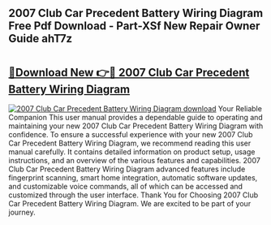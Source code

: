 ## 2007 Club Car Precedent Battery Wiring Diagram Free Pdf Download - Part-XSf New Repair Owner Guide ahT7z

# <h2><a href="http://dfjknyr.blite.top/?on=2007+Club+Car+Precedent+Battery+Wiring+Diagram">🔗Download New 👉🔴 2007 Club Car Precedent Battery Wiring Diagram</a></h2>

[![2007 Club Car Precedent Battery Wiring Diagram download](https://i.imgur.com/lujVjoI.png)](http://dfjknyr.blite.top/?on=2007+Club+Car+Precedent+Battery+Wiring+Diagram)
Your Reliable Companion This user manual provides a dependable guide to operating and maintaining your new 2007 Club Car Precedent Battery Wiring Diagram with confidence. To ensure a successful experience with your new 2007 Club Car Precedent Battery Wiring Diagram, we recommend reading this user manual carefully. It contains detailed information on product setup, usage instructions, and an overview of the various features and capabilities. 2007 Club Car Precedent Battery Wiring Diagram advanced features include fingerprint scanning, smart home integration, automatic software updates, and customizable voice commands, all of which can be accessed and customized through the user interface. Thank You for Choosing 2007 Club Car Precedent Battery Wiring Diagram. We are excited to be part of your journey.
